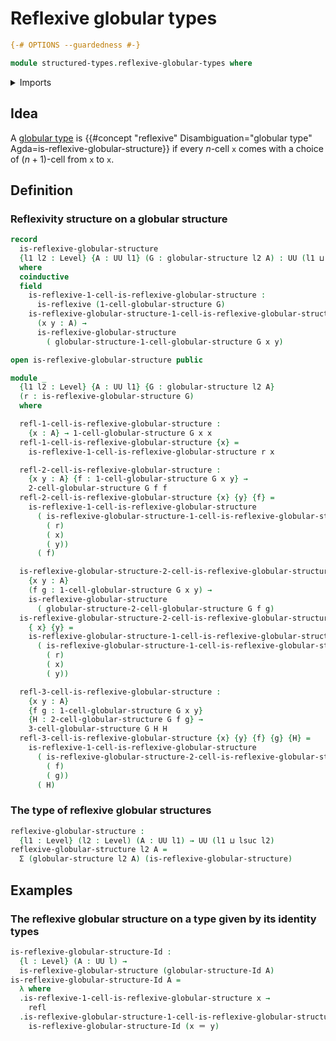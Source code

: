 # Reflexive globular types

```agda
{-# OPTIONS --guardedness #-}

module structured-types.reflexive-globular-types where
```

<details><summary>Imports</summary>

```agda
open import foundation.binary-relations
open import foundation.dependent-pair-types
open import foundation.identity-types
open import foundation.universe-levels

open import structured-types.globular-types
```

</details>

## Idea

A [globular type](structured-types.globular-types.md) is
{{#concept "reflexive" Disambiguation="globular type" Agda=is-reflexive-globular-structure}}
if every $n$-cell `x` comes with a choice of $(n+1)$-cell from `x` to `x`.

## Definition

### Reflexivity structure on a globular structure

```agda
record
  is-reflexive-globular-structure
  {l1 l2 : Level} {A : UU l1} (G : globular-structure l2 A) : UU (l1 ⊔ l2)
  where
  coinductive
  field
    is-reflexive-1-cell-is-reflexive-globular-structure :
      is-reflexive (1-cell-globular-structure G)
    is-reflexive-globular-structure-1-cell-is-reflexive-globular-structure :
      (x y : A) →
      is-reflexive-globular-structure
        ( globular-structure-1-cell-globular-structure G x y)

open is-reflexive-globular-structure public

module _
  {l1 l2 : Level} {A : UU l1} {G : globular-structure l2 A}
  (r : is-reflexive-globular-structure G)
  where

  refl-1-cell-is-reflexive-globular-structure :
    {x : A} → 1-cell-globular-structure G x x
  refl-1-cell-is-reflexive-globular-structure {x} =
    is-reflexive-1-cell-is-reflexive-globular-structure r x

  refl-2-cell-is-reflexive-globular-structure :
    {x y : A} {f : 1-cell-globular-structure G x y} →
    2-cell-globular-structure G f f
  refl-2-cell-is-reflexive-globular-structure {x} {y} {f} =
    is-reflexive-1-cell-is-reflexive-globular-structure
      ( is-reflexive-globular-structure-1-cell-is-reflexive-globular-structure
        ( r)
        ( x)
        ( y))
      ( f)

  is-reflexive-globular-structure-2-cell-is-reflexive-globular-structure :
    {x y : A}
    (f g : 1-cell-globular-structure G x y) →
    is-reflexive-globular-structure
      ( globular-structure-2-cell-globular-structure G f g)
  is-reflexive-globular-structure-2-cell-is-reflexive-globular-structure
    { x} {y} =
    is-reflexive-globular-structure-1-cell-is-reflexive-globular-structure
      ( is-reflexive-globular-structure-1-cell-is-reflexive-globular-structure
        ( r)
        ( x)
        ( y))

  refl-3-cell-is-reflexive-globular-structure :
    {x y : A}
    {f g : 1-cell-globular-structure G x y}
    {H : 2-cell-globular-structure G f g} →
    3-cell-globular-structure G H H
  refl-3-cell-is-reflexive-globular-structure {x} {y} {f} {g} {H} =
    is-reflexive-1-cell-is-reflexive-globular-structure
      ( is-reflexive-globular-structure-2-cell-is-reflexive-globular-structure
        ( f)
        ( g))
      ( H)
```

### The type of reflexive globular structures

```agda
reflexive-globular-structure :
  {l1 : Level} (l2 : Level) (A : UU l1) → UU (l1 ⊔ lsuc l2)
reflexive-globular-structure l2 A =
  Σ (globular-structure l2 A) (is-reflexive-globular-structure)
```

## Examples

### The reflexive globular structure on a type given by its identity types

```agda
is-reflexive-globular-structure-Id :
  {l : Level} (A : UU l) →
  is-reflexive-globular-structure (globular-structure-Id A)
is-reflexive-globular-structure-Id A =
  λ where
  .is-reflexive-1-cell-is-reflexive-globular-structure x →
    refl
  .is-reflexive-globular-structure-1-cell-is-reflexive-globular-structure x y →
    is-reflexive-globular-structure-Id (x ＝ y)
```
